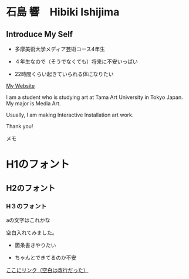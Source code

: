 # 石島 響　Hibiki Ishijima

## Introduce My Self

* 多摩美術大学メディア芸術コース4年生

* ４年生なので（そうでなくても）将来に不安いっぱい

* 22時間くらい起きていられる体になりたい

[My Website](http://www.idd.tamabi.ac.jp/o46004/index.html)

I am a student who is studying art at Tama Art University in Tokyo Japan.
My major is Media Art.

Usually, I am making Interactive Installation art work.

Thank you!


メモ
# H1のフォント
## H2のフォント
### H３のフォント
aの文字はこれかな

空白入れてみました。

- 箇条書きやりたい
* ちゃんとできてるのか不安

[ここにリンク（空白は改行だった）](http://yoppa.org)

